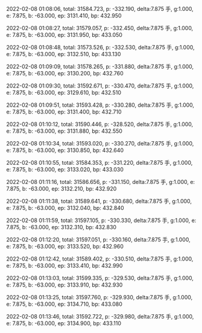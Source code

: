2022-02-08 01:08:06, total: 31584.723, p: -332.190, delta:7.875 手, g:1.000, e: 7.875, b: -63.000, ep: 3131.410, bp: 432.950

2022-02-08 01:08:27, total: 31579.057, p: -332.450, delta:7.875 手, g:1.000, e: 7.875, b: -63.000, ep: 3131.950, bp: 433.050

2022-02-08 01:08:48, total: 31573.526, p: -332.530, delta:7.875 手, g:1.000, e: 7.875, b: -63.000, ep: 3132.510, bp: 433.130

2022-02-08 01:09:09, total: 31578.265, p: -331.880, delta:7.875 手, g:1.000, e: 7.875, b: -63.000, ep: 3130.200, bp: 432.760

2022-02-08 01:09:30, total: 31592.671, p: -330.470, delta:7.875 手, g:1.000, e: 7.875, b: -63.000, ep: 3129.610, bp: 432.510

2022-02-08 01:09:51, total: 31593.428, p: -330.280, delta:7.875 手, g:1.000, e: 7.875, b: -63.000, ep: 3131.400, bp: 432.710

2022-02-08 01:10:12, total: 31590.446, p: -328.520, delta:7.875 手, g:1.000, e: 7.875, b: -63.000, ep: 3131.880, bp: 432.550

2022-02-08 01:10:34, total: 31593.020, p: -330.270, delta:7.875 手, g:1.000, e: 7.875, b: -63.000, ep: 3130.850, bp: 432.640

2022-02-08 01:10:55, total: 31584.353, p: -331.220, delta:7.875 手, g:1.000, e: 7.875, b: -63.000, ep: 3133.020, bp: 433.030

2022-02-08 01:11:16, total: 31586.656, p: -331.150, delta:7.875 手, g:1.000, e: 7.875, b: -63.000, ep: 3132.210, bp: 432.920

2022-02-08 01:11:38, total: 31589.641, p: -330.680, delta:7.875 手, g:1.000, e: 7.875, b: -63.000, ep: 3132.040, bp: 432.840

2022-02-08 01:11:59, total: 31597.105, p: -330.330, delta:7.875 手, g:1.000, e: 7.875, b: -63.000, ep: 3132.310, bp: 432.830

2022-02-08 01:12:20, total: 31597.051, p: -330.160, delta:7.875 手, g:1.000, e: 7.875, b: -63.000, ep: 3133.520, bp: 432.960

2022-02-08 01:12:42, total: 31589.402, p: -330.510, delta:7.875 手, g:1.000, e: 7.875, b: -63.000, ep: 3133.410, bp: 432.990

2022-02-08 01:13:03, total: 31599.335, p: -329.530, delta:7.875 手, g:1.000, e: 7.875, b: -63.000, ep: 3133.910, bp: 432.930

2022-02-08 01:13:25, total: 31597.760, p: -329.930, delta:7.875 手, g:1.000, e: 7.875, b: -63.000, ep: 3134.710, bp: 433.080

2022-02-08 01:13:46, total: 31592.722, p: -329.980, delta:7.875 手, g:1.000, e: 7.875, b: -63.000, ep: 3134.900, bp: 433.110
